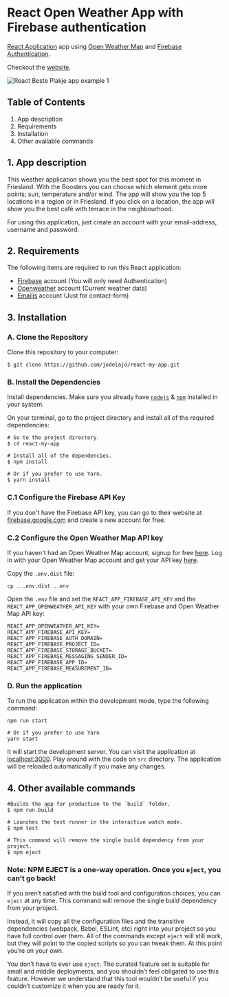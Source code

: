 # React Open Weather App with Firebase authentication

[React Application](https://github.com/facebook/create-react-app) app using  [Open Weather Map](https://openweathermap.org/api/) and [Firebase Authentication](https://firebase.google.com/docs/auth/).

Checkout the [website](https://beste-plakje.nl/).


![React Beste Plakje app example 1](https://media.giphy.com/media/eS3nb6gbp91ELZpSS6/giphy.gif) 


## Table of Contents
1. App description
2. Requirements
3. Installation
4. Other available commands




## 1.   App description
This weather application shows you the best spot for this moment in Friesland. With the Boosters you can choose which element gets more points; sun, temperature and/or wind. The app will show you the top 5 locations in a region or in Friesland.
If you click on a location, the app will show you the best café with terrace in the neighbourhood.

For using this application, just create an account with your email-address, username and password.

## 2.   Requirements

The following items are required to run this React application:

* [Firebase](#https://firebase.google.com/) account (You will only need Authentication)
* [Openweather](#https://home.openweathermap.org/users/sign_up) account (Current weather data)
* [Emailjs](#https://dashboard.emailjs.com/sign-up) account (Just for contact-form)

## 3.   Installation

### A. Clone the Repository

Clone this repository to your computer:

```shell
$ git clone https://github.com/jodelajo/react-my-app.git
```

### B. Install the Dependencies

Install dependencies. Make sure you already have [`nodejs`](https://nodejs.org/en/) & [`npm`](https://www.npmjs.com/) installed in your system.

On your terminal, go to the project directory and install all of the required dependencies:

```shell
# Go to the project directory.
$ cd react-my-app

# Install all of the dependencies.
$ npm install

# Or if you prefer to use Yarn.
$ yarn install
```

### C.1 Configure the Firebase API Key 

If you don't have the Firebase API key, you can go to their website at [firebase.google.com](https://firebase.google.com/) and create a new account for free.

### C.2 Configure the Open Weather Map API key
If you haven't had an Open Weather Map account, signup for free [here](https://home.openweathermap.org/users/sign_up). Log in with your Open Weather Map account and get your API key [here](https://home.openweathermap.org/api_keys).

Copy the `.env.dist` file:

```shell
cp ...env.dist ..env
```

Open the `.env` file and set the `REACT_APP_FIREBASE_API_KEY` and the `REACT_APP_OPENWEATHER_API_KEY` with your own Firebase and Open Weather Map  API key:

```
REACT_APP_OPENWEATHER_API_KEY=
REACT_APP_FIREBASE_API_KEY=
REACT_APP_FIREBASE_AUTH_DOMAIN=
REACT_APP_FIREBASE_PROJECT_ID=
REACT_APP_FIREBASE_STORAGE_BUCKET=
REACT_APP_FIREBASE_MESSAGING_SENDER_ID=
REACT_APP_FIREBASE_APP_ID=
REACT_APP_FIREBASE_MEASUREMENT_ID=
```

### D. Run the application

To run the application within the development mode, type the following command:

```shell
npm run start

# Or if you prefer to use Yarn
yarn start
```

It will start the development server. You can visit the application at [localhost:3000](http://localhost:3000). Play around with the code on `src` directory. The application will be reloaded automatically if you make any changes.

## 4. Other available commands

```shell
#Builds the app for production to the `build` folder.
$ npm run build
```
```shell
# Launches the test runner in the interactive watch mode.
$ npm test
```
```shell
# This command will remove the single build dependency from your project.
$ npm eject
```
### Note: **NPM EJECT** is a one-way operation. Once you `eject`, you can’t go back!

If you aren’t satisfied with the build tool and configuration choices, you can `eject` at any time. This command will remove the single build dependency from your project.

Instead, it will copy all the configuration files and the transitive dependencies (webpack, Babel, ESLint, etc) right into your project so you have full control over them. All of the commands except `eject` will still work, but they will point to the copied scripts so you can tweak them. At this point you’re on your own.

You don’t have to ever use `eject`. The curated feature set is suitable for small and middle deployments, and you shouldn’t feel obligated to use this feature. However we understand that this tool wouldn’t be useful if you couldn’t customize it when you are ready for it.

